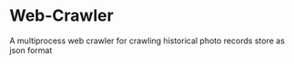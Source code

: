 # Web-Crawler
A multiprocess web crawler for crawling historical photo records
store as json format
